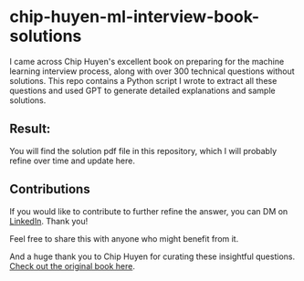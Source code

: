 # chip-huyen-ml-interview-book-solutions

I came across Chip Huyen's excellent book on preparing for the machine learning interview process, along with over 300 technical questions without solutions. This repo contains a Python script I wrote to extract all these questions and used GPT to generate detailed explanations and sample solutions.

## Result:

You will find the solution pdf file in this repository, which I will probably refine over time and update here.

## Contributions

If you would like to contribute to further refine the answer, you can DM on [LinkedIn](https://www.linkedin.com/in/kyawhtetwin/). Thank you!

Feel free to share this with anyone who might benefit from it.

And a huge thank you to Chip Huyen for curating these insightful questions. [Check out the original book here](https://huyenchip.com/ml-interviews-book/).
